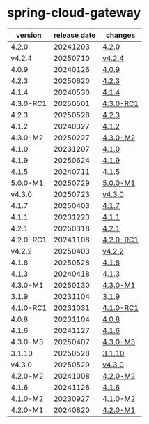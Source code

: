 # spring-cloud-gateway	


|version|release date|changes|
|---|---|---|
|4.2.0|20241203|[4.2.0](./4.2.0-20241203.md)|
|v4.2.4|20250710|[v4.2.4](./v4.2.4-20250710.md)|
|4.0.9|20240126|[4.0.9](./4.0.9-20240126.md)|
|4.2.3|20250620|[4.2.3](./4.2.3-20250620.md)|
|4.1.4|20240530|[4.1.4](./4.1.4-20240530.md)|
|4.3.0-RC1|20250501|[4.3.0-RC1](./4.3.0-RC1-20250501.md)|
|4.2.3|20250528|[4.2.3](./4.2.3-20250528.md)|
|4.1.2|20240327|[4.1.2](./4.1.2-20240327.md)|
|4.3.0-M2|20250227|[4.3.0-M2](./4.3.0-M2-20250227.md)|
|4.1.0|20231207|[4.1.0](./4.1.0-20231207.md)|
|4.1.9|20250624|[4.1.9](./4.1.9-20250624.md)|
|4.1.5|20240711|[4.1.5](./4.1.5-20240711.md)|
|5.0.0-M1|20250729|[5.0.0-M1](./5.0.0-M1-20250729.md)|
|v4.3.0|20250723|[v4.3.0](./v4.3.0-20250723.md)|
|4.1.7|20250403|[4.1.7](./4.1.7-20250403.md)|
|4.1.1|20231223|[4.1.1](./4.1.1-20231223.md)|
|4.2.1|20250318|[4.2.1](./4.2.1-20250318.md)|
|4.2.0-RC1|20241108|[4.2.0-RC1](./4.2.0-RC1-20241108.md)|
|v4.2.2|20250403|[v4.2.2](./v4.2.2-20250403.md)|
|4.1.8|20250528|[4.1.8](./4.1.8-20250528.md)|
|4.1.3|20240418|[4.1.3](./4.1.3-20240418.md)|
|4.3.0-M1|20250130|[4.3.0-M1](./4.3.0-M1-20250130.md)|
|3.1.9|20231104|[3.1.9](./3.1.9-20231104.md)|
|4.1.0-RC1|20231031|[4.1.0-RC1](./4.1.0-RC1-20231031.md)|
|4.0.8|20231104|[4.0.8](./4.0.8-20231104.md)|
|4.1.6|20241127|[4.1.6](./4.1.6-20241127.md)|
|4.3.0-M3|20250407|[4.3.0-M3](./4.3.0-M3-20250407.md)|
|3.1.10|20250528|[3.1.10](./3.1.10-20250528.md)|
|v4.3.0|20250529|[v4.3.0](./v4.3.0-20250529.md)|
|4.2.0-M2|20241008|[4.2.0-M2](./4.2.0-M2-20241008.md)|
|4.1.6|20241126|[4.1.6](./4.1.6-20241126.md)|
|4.1.0-M2|20230927|[4.1.0-M2](./4.1.0-M2-20230927.md)|
|4.2.0-M1|20240820|[4.2.0-M1](./4.2.0-M1-20240820.md)|
